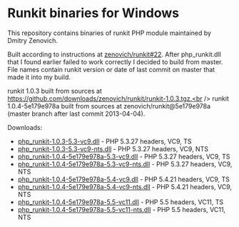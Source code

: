 Runkit binaries for Windows
===========================
This repository contains binaries of runkit PHP module maintained by Dmitry Zenovich.

Built according to instructions at [zenovich/runkit#22](https://github.com/zenovich/runkit/issues/22). After php_runkit.dll that I found earlier failed to work correctly I decided to build from master. File names contain runkit version or date of last commit on master that made it into my build.

runkit 1.0.3 built from sources at https://github.com/downloads/zenovich/runkit/runkit-1.0.3.tgz.<br />
runkit 1.0.4-5e179e978a built from sources at zenovich/runkit@5e179e978a (master branch after last commit 2013-04-04).

Downloads:

* [php_runkit-1.0.3-5.3-vc9.dll](php_runkit-1.0.3-5.3-vc9.dll) - PHP 5.3.27 headers, VC9, TS
* [php_runkit-1.0.3-5.3-vc9-nts.dll](php_runkit-1.0.3-5.3-vc9-nts.dll) - PHP 5.3.27 headers, VC9, NTS
* [php_runkit-1.0.4-5e179e978a-5.3-vc9.dll](php_runkit-1.0.4-5e179e978a-5.3-vc9.dll) - PHP 5.3.27 headers, VC9, TS
* [php_runkit-1.0.4-5e179e978a-5.3-vc9-nts.dll](php_runkit-1.0.4-5e179e978a-5.3-vc9-nts.dll) - PHP 5.3.27 headers, VC9, NTS
* [php_runkit-1.0.4-5e179e978a-5.4-vc9.dll](php_runkit-1.0.4-5e179e978a-5.4-vc9.dll) - PHP 5.4.21 headers, VC9, TS
* [php_runkit-1.0.4-5e179e978a-5.4-vc9-nts.dll](php_runkit-1.0.4-5e179e978a-5.4-vc9-nts.dll) - PHP 5.4.21 headers, VC9, NTS
* [php_runkit-1.0.4-5e179e978a-5.5-vc11.dll](php_runkit-1.0.4-5e179e978a-5.5-vc11.dll) - PHP 5.5 headers, VC11, TS
* [php_runkit-1.0.4-5e179e978a-5.5-vc11-nts.dll](php_runkit-1.0.4-5e179e978a-5.5-vc11-nts.dll) - PHP 5.5 headers, VC11, NTS
